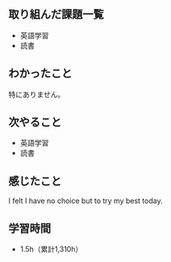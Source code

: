 ## 取り組んだ課題一覧
- 英語学習
- 読書
## わかったこと
特にありません。
## 次やること
- 英語学習
- 読書
## 感じたこと
I felt I have no choice but to try my best today.

## 学習時間
- 1.5h（累計1,310h）